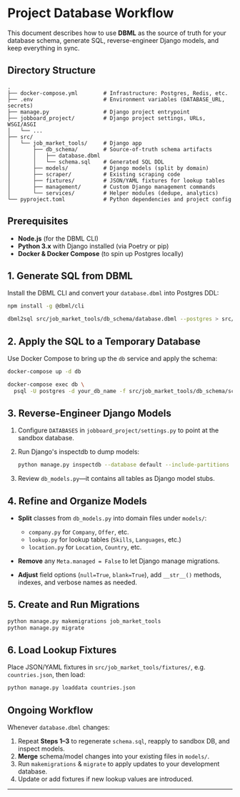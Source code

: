 # Project Database Workflow

This document describes how to use **DBML** as the source of truth for your database schema, generate SQL, reverse-engineer Django models, and keep everything in sync.

## Directory Structure

```
.
├── docker-compose.yml        # Infrastructure: Postgres, Redis, etc.
├── .env                      # Environment variables (DATABASE_URL, secrets)
├── manage.py                 # Django project entrypoint
├── jobboard_project/         # Django project settings, URLs, WSGI/ASGI
│   └── ...
├── src/
│   └── job_market_tools/     # Django app
│       ├── db_schema/        # Source-of-truth schema artifacts
│       │   ├── database.dbml
│       │   └── schema.sql    # Generated SQL DDL
│       ├── models/           # Django models (split by domain)
│       ├── scraper/          # Existing scraping code
│       ├── fixtures/         # JSON/YAML fixtures for lookup tables
│       ├── management/       # Custom Django management commands
│       └── services/         # Helper modules (dedupe, analytics)
└── pyproject.toml            # Python dependencies and project config
```

## Prerequisites

* **Node.js** (for the DBML CLI)
* **Python 3.x** with Django installed (via Poetry or pip)
* **Docker & Docker Compose** (to spin up Postgres locally)

## 1. Generate SQL from DBML

Install the DBML CLI and convert your `database.dbml` into Postgres DDL:

```bash
npm install -g @dbml/cli

dbml2sql src/job_market_tools/db_schema/database.dbml --postgres > src/job_market_tools/db_schema/schema.sql
```

## 2. Apply the SQL to a Temporary Database

Use Docker Compose to bring up the `db` service and apply the schema:

```bash
docker-compose up -d db

docker-compose exec db \
  psql -U postgres -d your_db_name -f src/job_market_tools/db_schema/schema.sql
```

## 3. Reverse-Engineer Django Models

1. Configure `DATABASES` in `jobboard_project/settings.py` to point at the sandbox database.
2. Run Django's inspectdb to dump models:

   ```bash
   python manage.py inspectdb --database default --include-partitions --include-views > src/job_market_tools/models/db_models.py
   ```
3. Review `db_models.py`—it contains all tables as Django model stubs.

## 4. Refine and Organize Models

* **Split** classes from `db_models.py` into domain files under `models/`:

  * `company.py` for `Company`, `Offer`, etc.
  * `lookup.py` for lookup tables (`Skills`, `Languages`, etc.)
  * `location.py` for `Location`, `Country`, etc.

* **Remove** any `Meta.managed = False` to let Django manage migrations.

* **Adjust** field options (`null=True`, `blank=True`), add `__str__()` methods, indexes, and verbose names as needed.

## 5. Create and Run Migrations

```bash
python manage.py makemigrations job_market_tools
python manage.py migrate
```

## 6. Load Lookup Fixtures

Place JSON/YAML fixtures in `src/job_market_tools/fixtures/`, e.g. `countries.json`, then load:

```bash
python manage.py loaddata countries.json
```

## Ongoing Workflow

Whenever `database.dbml` changes:

1. Repeat **Steps 1–3** to regenerate `schema.sql`, reapply to sandbox DB, and inspect models.
2. **Merge** schema/model changes into your existing files in `models/`.
3. Run `makemigrations` & `migrate` to apply updates to your development database.
4. Update or add fixtures if new lookup values are introduced.

---